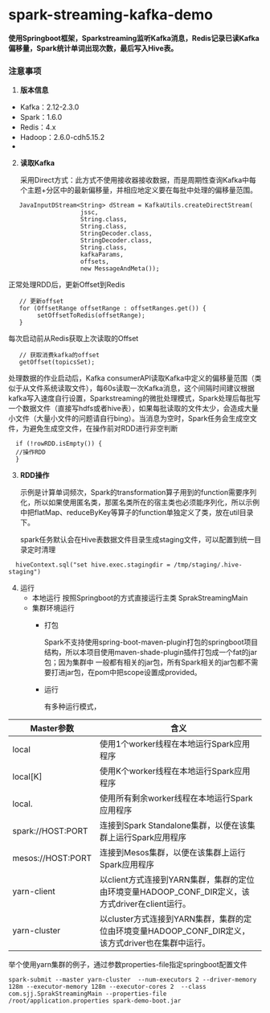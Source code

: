 # spark-streaming-kafka-demo
**使用Springboot框架，Sparkstreaming监听Kafka消息，Redis记录已读Kafka偏移量，Spark统计单词出现次数，最后写入Hive表。**


### 注意事项

1. **版本信息**
- Kafka：2.12-2.3.0
- Spark：1.6.0
- Redis：4.x
- Hadoop：2.6.0-cdh5.15.2
- 
2. **读取Kafka** 

   采用Direct方式：此方式不使用接收器接收数据，而是周期性查询Kafka中每个主题+分区中的最新偏移量，并相应地定义要在每批中处理的偏移量范围。
 

```
   JavaInputDStream<String> dStream = KafkaUtils.createDirectStream(
                    jssc,
                    String.class,
                    String.class,
					StringDecoder.class,
					StringDecoder.class,
					String.class,
					kafkaParams,
					offsets,
					new MessageAndMeta());
```

   正常处理RDD后，更新Offset到Redis
```
   // 更新offset
   for (OffsetRange offsetRange : offsetRanges.get()) {
		setOffsetToRedis(offsetRange);
   }
```


   每次启动前从Redis获取上次读取的Offset
```
   // 获取消费kafka的offset
   getOffset(topicsSet);
```

   
   处理数据的作业启动后，Kafka consumerAPI读取Kafka中定义的偏移量范围（类似于从文件系统读取文件），每60s读取一次Kafka消息，这个间隔时间建议根据kafka写入速度自行设置，Sparkstreaming的微批处理模式，Spark处理后每批写一个数据文件（直接写hdfs或者hive表），如果每批读取的文件太少，会造成大量小文件（大量小文件的问题请自行bing）。当消息为空时，Spark任务会生成空文件，为避免生成空文件，在操作前对RDD进行非空判断
   
   
   
```
  if (!rowRDD.isEmpty()) {
  //操作RDD
  }
```

   
   
3. **RDD操作**

   示例是计算单词频次，Spark的transformation算子用到的function需要序列化，所以如果使用匿名类，那匿名类所在的宿主类也必须能序列化，所以示例中把flatMap、reduceByKey等算子的function单独定义了类，放在util目录下。
   
   spark任务默认会在Hive表数据文件目录生成staging文件，可以配置到统一目录定时清理
   
   
```
  hiveContext.sql("set hive.exec.stagingdir = /tmp/staging/.hive-staging")
```

   
4. 运行
   - 本地运行
     按照Springboot的方式直接运行主类 SprakStreamingMain
   - 集群环境运行
     - 打包
       
       Spark不支持使用spring-boot-maven-plugin打包的springboot项目结构，所以本项目使用maven-shade-plugin插件打包成一个fat的jar包；因为集群中
       一般都有相关的jar包，所有Spark相关的jar包都不需要打进jar包，在pom中把scope设置成provided。

     - 运行
     
       有多种运行模式，

Master参数  | 含义
---|---
local | 使用1个worker线程在本地运行Spark应用程序
local[K] | 使用K个worker线程在本地运行Spark应用程序
local. | 使用所有剩余worker线程在本地运行Spark应用程序
spark://HOST:PORT | 连接到Spark Standalone集群，以便在该集群上运行Spark应用程序
mesos://HOST:PORT	 | 连接到Mesos集群，以便在该集群上运行Spark应用程序
yarn-client	 | 以client方式连接到YARN集群，集群的定位由环境变量HADOOP_CONF_DIR定义，该方式driver在client运行。
yarn-cluster	 | 以cluster方式连接到YARN集群，集群的定位由环境变量HADOOP_CONF_DIR定义，该方式driver也在集群中运行。

举个使用yarn集群的例子，通过参数properties-file指定springboot配置文件
```
spark-submit --master yarn-cluster  --num-executors 2 --driver-memory 128m --executor-memory 128m --executor-cores 2  --class com.sjj.SprakStreamingMain --properties-file /root/application.properties spark-demo-boot.jar
```
